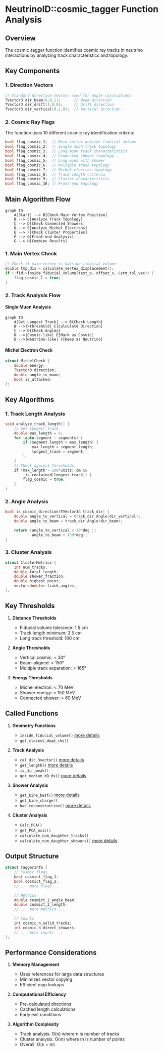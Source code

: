 # NeutrinoID::cosmic_tagger Function Analysis

## Overview
The cosmic_tagger function identifies cosmic ray tracks in neutrino interactions by analyzing track characteristics and topology.

## Key Components

### 1. Direction Vectors
```cpp
// Standard direction vectors used for angle calculations
TVector3 dir_beam(0,0,1);      // Beam direction
TVector3 dir_drift(1,0,0);     // Drift direction
TVector3 dir_vertical(0,1,0);  // Vertical direction
```

### 2. Cosmic Ray Flags
The function uses 10 different cosmic ray identification criteria:
```cpp
bool flag_cosmic_1;  // Main vertex outside fiducial volume
bool flag_cosmic_2;  // Single muon track topology
bool flag_cosmic_3;  // Long muon track characteristics
bool flag_cosmic_4;  // Connected shower topology
bool flag_cosmic_5;  // Long muon with shower
bool flag_cosmic_6;  // Multiple track topology
bool flag_cosmic_7;  // Michel electron topology
bool flag_cosmic_8;  // Track length criteria
bool flag_cosmic_9;  // Cluster characteristics
bool flag_cosmic_10; // Front-end topology
```

## Main Algorithm Flow

```mermaid
graph TD
    A[Start] --> B[Check Main Vertex Position]
    B --> C[Analyze Track Topology]
    C --> D[Check Connected Showers]
    D --> E[Analyze Michel Electrons]
    E --> F[Check Cluster Properties]
    F --> G[Front-end Analysis]
    G --> H[Combine Results]
```

### 1. Main Vertex Check
```cpp
// Check if main vertex is outside fiducial volume
double tmp_dis = calculate_vertex_displacement();
if (!fid->inside_fiducial_volume(test_p, offset_x, &stm_tol_vec)) {
    flag_cosmic_1 = true;
}
```

### 2. Track Analysis Flow

#### Single Muon Analysis
```mermaid
graph TD
    A[Get Longest Track] --> B{Check Length}
    B -->|>threshold| C[Calculate Direction]
    C --> D{Check Angles}
    D -->|Cosmic-like| E[Mark as Cosmic]
    D -->|Neutrino-like| F[Keep as Neutrino]
```

#### Michel Electron Check
```cpp
struct MichelCheck {
    double energy;
    TVector3 direction;
    double angle_to_muon;
    bool is_attached;
};
```

## Key Algorithms

### 1. Track Length Analysis
```cpp
void analyze_track_length() {
    // Get longest track
    double max_length = 0;
    for (auto segment : segments) {
        if (segment.length > max_length) {
            max_length = segment.length;
            longest_track = segment;
        }
    }
    // Check against thresholds
    if (max_length > 100*units::cm && 
        !is_contained(longest_track)) {
        flag_cosmic = true;
    }
}
```

### 2. Angle Analysis
```cpp
bool is_cosmic_direction(TVector3& track_dir) {
    double angle_to_vertical = track_dir.Angle(dir_vertical);
    double angle_to_beam = track_dir.Angle(dir_beam);
    
    return (angle_to_vertical < 30*deg || 
            angle_to_beam > 150*deg);
}
```

### 3. Cluster Analysis
```cpp
struct ClusterMetrics {
    int num_tracks;
    double total_length;
    double shower_fraction;
    double highest_point;
    vector<double> track_angles;
};
```

## Key Thresholds

1. **Distance Thresholds**
   - Fiducial volume tolerance: 1.5 cm
   - Track length minimum: 2.5 cm
   - Long track threshold: 100 cm

2. **Angle Thresholds**
   - Vertical cosmic: < 30°
   - Beam-aligned: > 150°
   - Multiple track separation: > 165°

3. **Energy Thresholds**
   - Michel electron: < 70 MeV
   - Shower energy: > 150 MeV
   - Connected shower: > 60 MeV

## Called Functions

1. **Geometry Functions**
   - `inside_fiducial_volume()` [more details](../ToyFiducial/inside_fiducial_volume.md)
   - `get_closest_dead_chs()`

2. **Track Analysis**
   - `cal_dir_3vector()` [more details](../pattern_recognition/protosegment_kinematics.md)
   - `get_length()` [more details](../pattern_recognition/protosegment_get_length.md)
   - `is_dir_weak()`
   - `get_medium_dQ_dx()` [more details](../pattern_recognition/protosegment_get_dQ_dx.md)

3. **Shower Analysis**
   - `get_kine_best()` [more details](../pattern_recognition/wcshower_kinematics.md)
   - `get_kine_charge()`
   - `bad_reconstruction()` [more details](./bad_reconstruction.md)

4. **Cluster Analysis**
   - `Calc_PCA()`
   - `get_PCA_axis()`
   - `calculate_num_daughter_tracks()` 
   - `calculate_num_daughter_showers()` [more details](./calculate_num_daughter_showers.md)

## Output Structure

```cpp
struct TaggerInfo {
    // Cosmic flags
    bool cosmict_flag_1;
    bool cosmict_flag_2;
    // ... more flags ...
    
    // Metrics
    double cosmict_2_angle_beam;
    double cosmict_2_length;
    // ... more metrics ...
    
    // Counts
    int cosmic_n_solid_tracks;
    int cosmic_n_direct_showers;
    // ... more counts ...
};
```

## Performance Considerations

1. **Memory Management**
   - Uses references for large data structures
   - Minimizes vector copying
   - Efficient map lookups

2. **Computational Efficiency**
   - Pre-calculated directions
   - Cached length calculations
   - Early exit conditions

3. **Algorithm Complexity**
   - Track analysis: O(n) where n is number of tracks
   - Cluster analysis: O(m) where m is number of points
   - Overall: O(n + m)
